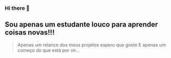 ### Hi there 👋

## Sou apenas um estudante louco para aprender coisas novas!!!

> Apenas um relance dos meus projetos espero que goste
> E apenas um começo do que está por vir...
